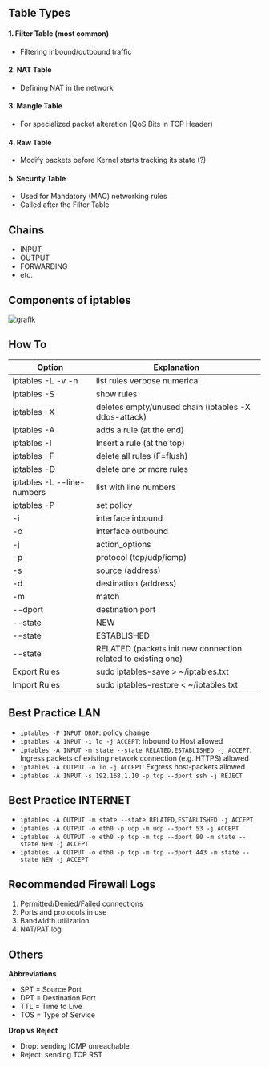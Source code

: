 ## Table Types

#### 1. Filter Table (most common)
- Filtering inbound/outbound traffic

#### 2. NAT Table
- Defining NAT in the network

#### 3. Mangle Table
- For specialized packet alteration (QoS Bits in TCP Header)

#### 4. Raw Table
- Modify packets before Kernel starts tracking its state (?)

#### 5. Security Table
- Used for Mandatory (MAC) networking rules
- Called after the Filter Table

## Chains
- INPUT
- OUTPUT
- FORWARDING
- etc.

## Components of iptables

![grafik](https://user-images.githubusercontent.com/84674087/132100832-0639895d-de51-40ea-b331-cd402d30bafa.png)

## How To

Option | Explanation
------ | -----------
iptables -L -v -n | list rules verbose numerical
iptables -S | show rules
iptables -X | deletes empty/unused chain (iptables -X ddos-attack)
iptables -A | adds a rule (at the end)
iptables -I | Insert a rule (at the top)
iptables -F | delete all rules (F=flush)
iptables -D | delete one or more rules
iptables -L --line-numbers | list with line numbers
iptables -P | set policy
-i | interface inbound
-o | interface outbound
-j | action_options
-p | protocol (tcp/udp/icmp)
-s | source (address)
-d | destination (address)
-m | match
--dport | destination port
--state | NEW
--state | ESTABLISHED
--state | RELATED (packets init new connection related to existing one)
Export Rules | sudo iptables-save > ~/iptables.txt
Import Rules | sudo iptables-restore < ~/iptables.txt

## Best Practice LAN

- `iptables -P INPUT DROP`: policy change
- `iptables -A INPUT -i lo -j ACCEPT`: Inbound to Host allowed
- `iptables -A INPUT -m state --state RELATED,ESTABLISHED -j ACCEPT`: Ingress packets of existing network connection (e.g. HTTPS) allowed
- `iptables -A OUTPUT -o lo -j ACCEPT`: Exgress host-packets allowed
- `iptables -A INPUT -s 192.168.1.10 -p tcp --dport ssh -j REJECT`

## Best Practice INTERNET
- `iptables -A OUTPUT -m state --state RELATED,ESTABLISHED -j ACCEPT`
- `iptables -A OUTPUT -o eth0 -p udp -m udp --dport 53 -j ACCEPT`
- `iptables -A OUTPUT -o eth0 -p tcp -m tcp --dport 80 -m state --state NEW -j ACCEPT`
- `iptables -A OUTPUT -o eth0 -p tcp -m tcp --dport 443 -m state --state NEW -j ACCEPT`

## Recommended Firewall Logs

1. Permitted/Denied/Failed connections
2. Ports and protocols in use
3. Bandwidth utilization
4. NAT/PAT log

## Others

**Abbreviations**
- SPT = Source Port
- DPT = Destination Port
- TTL = Time to Live
- TOS = Type of Service

**Drop vs Reject**
- Drop: sending ICMP unreachable
- Reject: sending TCP RST

